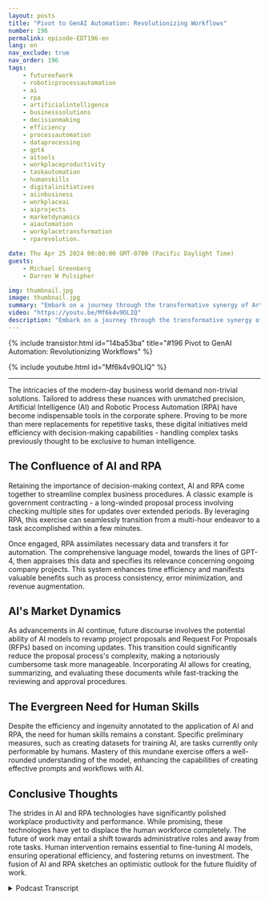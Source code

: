 ```yaml
---
layout: posts
title: "Pivot to GenAI Automation: Revolutionizing Workflows"
number: 196
permalink: episode-EDT196-en
lang: en
nav_exclude: true
nav_order: 196
tags:
    - futureofwork
    - roboticprocessautomation
    - ai
    - rpa
    - artificialintelligence
    - businesssolutions
    - decisionmaking
    - efficiency
    - processautomation
    - dataprocessing
    - gpt4
    - aitools
    - workplaceproductivity
    - taskautomation
    - humanskills
    - digitalinitiatives
    - aiinbusiness
    - workplaceai
    - aiprojects
    - marketdynamics
    - aiautomation
    - workplacetransformation
    - rparevolution.

date: Thu Apr 25 2024 00:00:00 GMT-0700 (Pacific Daylight Time)
guests:
    - Michael Greenberg
    - Darren W Pulsipher

img: thumbnail.jpg
image: thumbnail.jpg
summary: "Embark on a journey through the transformative synergy of Artificial Intelligence (AI) and Robotic Process Automation (RPA), as discussed in an enlightening interview between Darren Pulsipher and Michael Greenberg. From expediting government contracting to envisioning AI's role in proposal management, this video illuminates the evolving landscape of corporate efficiency and human-machine collaboration, offering a glimpse into the future of work dynamics and productivity enhancement."
video: "https://youtu.be/Mf6k4v9OLIQ"
description: "Embark on a journey through the transformative synergy of Artificial Intelligence (AI) and Robotic Process Automation (RPA), as discussed in an enlightening interview between Darren Pulsipher and Michael Greenberg. From expediting government contracting to envisioning AI's role in proposal management, this video illuminates the evolving landscape of corporate efficiency and human-machine collaboration, offering a glimpse into the future of work dynamics and productivity enhancement."
---
```


<div>
{% include transistor.html id="14ba53ba" title="#196 Pivot to GenAI Automation: Revolutionizing Workflows" %}

{% include youtube.html id="Mf6k4v9OLIQ" %}
</div>

---

The intricacies of the modern-day business world demand non-trivial solutions. Tailored to address these nuances with unmatched precision, Artificial Intelligence (AI) and Robotic Process Automation (RPA) have become indispensable tools in the corporate sphere. Proving to be more than mere replacements for repetitive tasks, these digital initiatives meld efficiency with decision-making capabilities - handling complex tasks previously thought to be exclusive to human intelligence. 

## The Confluence of AI and RPA

Retaining the importance of decision-making context, AI and RPA come together to streamline complex business procedures. A classic example is government contracting - a long-winded proposal process involving checking multiple sites for updates over extended periods. By leveraging RPA, this exercise can seamlessly transition from a multi-hour endeavor to a task accomplished within a few minutes. 

Once engaged, RPA assimilates necessary data and transfers it for automation. The comprehensive language model, towards the lines of GPT-4, then appraises this data and specifies its relevance concerning ongoing company projects. This system enhances time efficiency and manifests valuable benefits such as process consistency, error minimization, and revenue augmentation. 

## AI's Market Dynamics

As advancements in AI continue, future discourse involves the potential ability of AI models to revamp project proposals and Request For Proposals (RFPs) based on incoming updates. This transition could significantly reduce the proposal process's complexity, making a notoriously cumbersome task more manageable. Incorporating AI allows for creating, summarizing, and evaluating these documents while fast-tracking the reviewing and approval procedures. 

## The Evergreen Need for Human Skills

Despite the efficiency and ingenuity annotated to the application of AI and RPA, the need for human skills remains a constant. Specific preliminary measures, such as creating datasets for training AI, are tasks currently only performable by humans. Mastery of this mundane exercise offers a well-rounded understanding of the model, enhancing the capabilities of creating effective prompts and workflows with AI. 

## Conclusive Thoughts

The strides in AI and RPA technologies have significantly polished workplace productivity and performance. While promising, these technologies have yet to displace the human workforce completely. The future of work may entail a shift towards administrative roles and away from rote tasks. Human intervention remains essential to fine-tuning AI models, ensuring operational efficiency, and fostering returns on investment. The fusion of AI and RPA sketches an optimistic outlook for the future fluidity of work. 



<details>
<summary> Podcast Transcript </summary>

<p></p>

</details>
